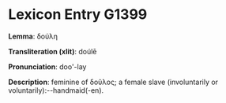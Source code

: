 # Lexicon Entry G1399

**Lemma**: δούλη

**Transliteration (xlit)**: doúlē

**Pronunciation**: doo'-lay

**Description**:
feminine of δοῦλος; a female slave (involuntarily or voluntarily):--handmaid(-en).
